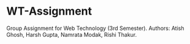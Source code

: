 # WT-Assignment
Group Assignment for Web Technology (3rd Semester). Authors: Atish Ghosh, Harsh Gupta, Namrata Modak, Rishi Thakur.
